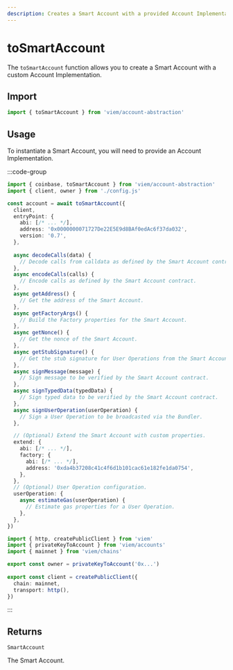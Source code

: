 ```yaml
---
description: Creates a Smart Account with a provided Account Implementation.
---
```


# toSmartAccount

The `toSmartAccount` function allows you to create a Smart Account with a custom Account Implementation.

## Import

```ts
import { toSmartAccount } from 'viem/account-abstraction'
```

## Usage

To instantiate a Smart Account, you will need to provide an Account Implementation. 

:::code-group

```ts twoslash [example.ts]
import { coinbase, toSmartAccount } from 'viem/account-abstraction'
import { client, owner } from './config.js'

const account = await toSmartAccount({
  client,
  entryPoint: {
    abi: [/* ... */],
    address: '0x0000000071727De22E5E9d8BAf0edAc6f37da032',
    version: '0.7',
  },
  
  async decodeCalls(data) {
    // Decode calls from calldata as defined by the Smart Account contract.
  },
  async encodeCalls(calls) {
    // Encode calls as defined by the Smart Account contract.
  },
  async getAddress() {
    // Get the address of the Smart Account.
  },
  async getFactoryArgs() {
    // Build the Factory properties for the Smart Account.
  },
  async getNonce() {
    // Get the nonce of the Smart Account.
  },
  async getStubSignature() {
    // Get the stub signature for User Operations from the Smart Account.
  },
  async signMessage(message) {
    // Sign message to be verified by the Smart Account contract.
  },
  async signTypedData(typedData) {
    // Sign typed data to be verified by the Smart Account contract.
  },
  async signUserOperation(userOperation) {
    // Sign a User Operation to be broadcasted via the Bundler.
  },

  // (Optional) Extend the Smart Account with custom properties.
  extend: {
    abi: [/* ... */],
    factory: {
      abi: [/* ... */],
      address: '0xda4b37208c41c4f6d1b101cac61e182fe1da0754',
    },
  },
  // (Optional) User Operation configuration.
  userOperation: {
    async estimateGas(userOperation) {
      // Estimate gas properties for a User Operation.
    },
  },
})
```

```ts twoslash [config.ts] filename="config.ts"
import { http, createPublicClient } from 'viem'
import { privateKeyToAccount } from 'viem/accounts'
import { mainnet } from 'viem/chains'

export const owner = privateKeyToAccount('0x...')
 
export const client = createPublicClient({
  chain: mainnet,
  transport: http(),
})
```

:::

## Returns

`SmartAccount`

The Smart Account.